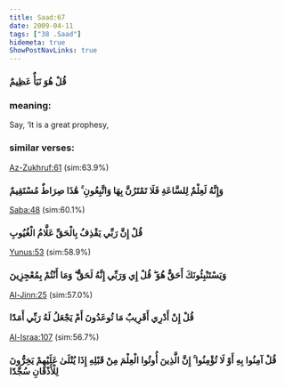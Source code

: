 ```yaml
---
title: Saad:67
date: 2009-04-11
tags: ["38 .Saad"]
hidemeta: true 
ShowPostNavLinks: true 
---
```

### قُلْ هُوَ نَبَأٌ عَظِيمٌ
### meaning: 
Say, ‘It is a great prophesy,
### similar verses: 

[Az-Zukhruf:61](/43/61) (sim:63.9%)

### وَإِنَّهُ لَعِلْمٌ لِلسَّاعَةِ فَلَا تَمْتَرُنَّ بِهَا وَاتَّبِعُونِ ۚ هَٰذَا صِرَاطٌ مُسْتَقِيمٌ

[Saba:48](/34/48) (sim:60.1%)

### قُلْ إِنَّ رَبِّي يَقْذِفُ بِالْحَقِّ عَلَّامُ الْغُيُوبِ

[Yunus:53](/10/53) (sim:58.9%)

### وَيَسْتَنْبِئُونَكَ أَحَقٌّ هُوَ ۖ قُلْ إِي وَرَبِّي إِنَّهُ لَحَقٌّ ۖ وَمَا أَنْتُمْ بِمُعْجِزِينَ

[Al-Jinn:25](/72/25) (sim:57.0%)

### قُلْ إِنْ أَدْرِي أَقَرِيبٌ مَا تُوعَدُونَ أَمْ يَجْعَلُ لَهُ رَبِّي أَمَدًا

[Al-Israa:107](/17/107) (sim:56.7%)

### قُلْ آمِنُوا بِهِ أَوْ لَا تُؤْمِنُوا ۚ إِنَّ الَّذِينَ أُوتُوا الْعِلْمَ مِنْ قَبْلِهِ إِذَا يُتْلَىٰ عَلَيْهِمْ يَخِرُّونَ لِلْأَذْقَانِ سُجَّدًا
